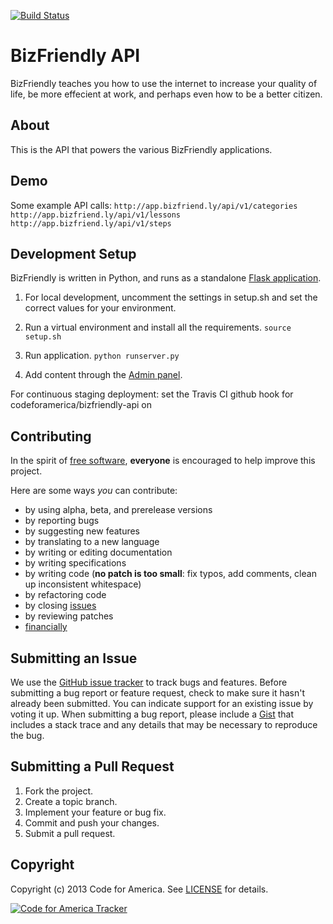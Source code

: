 [![Build Status](https://travis-ci.org/codeforamerica/bizfriendly-api.png?branch=staging)](https://travis-ci.org/codeforamerica/bizfriendly-api)

BizFriendly API
=========

BizFriendly teaches you how to use the internet to increase your quality of life, be more effecient at work, and perhaps even how to be a better citizen.

## <a name="about"></a>About
This is the API that powers the various BizFriendly applications.

## <a name="demo"></a>Demo
Some example API calls:
	`http://app.bizfriend.ly/api/v1/categories`
	`http://app.bizfriend.ly/api/v1/lessons`
	`http://app.bizfriend.ly/api/v1/steps`

## <a name="development-setup"></a>Development Setup

BizFriendly is written in Python, and runs as a standalone [Flask application](http://flask.pocoo.org/).

1. For local development, uncomment the settings in setup.sh and set the correct values for your environment. 

2. Run a virtual environment and install all the requirements.
	`source setup.sh`

3. Run application.
    `python runserver.py`

4. Add content through the [Admin panel](http://127.0.0.1:5000/api/admin/categoryview/).

For continuous staging deployment:
set the Travis CI github hook for codeforamerica/bizfriendly-api on

## <a name="contributing"></a>Contributing
In the spirit of [free software][free-sw], **everyone** is encouraged to help
improve this project.

[free-sw]: http://www.fsf.org/licensing/essays/free-sw.html

Here are some ways *you* can contribute:

* by using alpha, beta, and prerelease versions
* by reporting bugs
* by suggesting new features
* by translating to a new language
* by writing or editing documentation
* by writing specifications
* by writing code (**no patch is too small**: fix typos, add comments, clean up
  inconsistent whitespace)
* by refactoring code
* by closing [issues][]
* by reviewing patches
* [financially][]

[issues]: https://github.com/codeforamerica/bizfriendly-api/issues
[financially]: https://secure.codeforamerica.org/page/contribute

## <a name="issues"></a>Submitting an Issue
We use the [GitHub issue tracker][issues] to track bugs and features. Before
submitting a bug report or feature request, check to make sure it hasn't
already been submitted. You can indicate support for an existing issue by
voting it up. When submitting a bug report, please include a [Gist][] that
includes a stack trace and any details that may be necessary to reproduce the
bug.

[gist]: https://gist.github.com/

## <a name="pulls"></a>Submitting a Pull Request
1. Fork the project.
2. Create a topic branch.
3. Implement your feature or bug fix.
4. Commit and push your changes.
5. Submit a pull request.

## <a name="copyright"></a>Copyright
Copyright (c) 2013 Code for America. See [LICENSE][] for details.

[license]: https://github.com/codeforamerica/bizfriendly-api

[![Code for America Tracker](http://stats.codeforamerica.org/codeforamerica/bizfriendly-api.png)](http://stats.codeforamerica.org/projects/bizfriendly-api)
